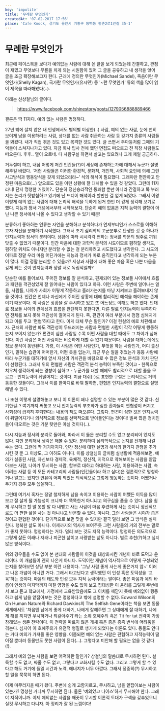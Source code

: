 ```yaml
---
key: 'impolite'
title: '무례란 무엇인가'
createdAt: '07-02-2017 17:56'
place: 'Cafe Knock, 경기도 용인시 기흥구 동백동 평촌2로1번길 35-1'
---
```

# 무례란 무엇인가

최근에 페이스북을 보다가 예의없는 사람에 대해 쓴 글을 보게 되었는데 간결하고, 관점이 재밌고 무엇보다 무릎을 치게 되는 시원함이 있어 그 글을 공유하고 내 생각을 얹어 글을 조금 확장해보고자 한다. 근래에 정의란 무엇인가(Michael Sandel), 죽음이란 무엇인가(Shelly Kagan), 국가란 무엇인가(유시민) 등 '~란 무엇인가' 류의 책을 많이 읽어 제목을 따라해봤다(..).

아래는 신상철님의 글이다.

> https://www.facebook.com/shinestory/posts/1279056888889466

결론은 딱 11자다. 예의 없는 사람은 멍청하다.

27년 밖에 살지 않은 내 인생에서도 별의별 이상한(..) 사람, 예의 없는 사람, 눈에 뻔히 보이게 남을 이용하려는 사람, 상대를 없는 사람 취급하는 사람 등 갖가지 종류의 사람들을 봐왔다. 내가 직접 겪은 것도 있고 목격한 것도 있다. 글 쓰면서 주마등처럼 그때의 기억들이 스쳐지나가고 있다. 지금 회사 입사 전에 했던 면접도 떠오르고 전 직장 사람들도 떠오른다. 후후.. 열이 오르네. 다 사람구실 하면서 살고는 있으려나 그게 제일 궁금하다.

거두절미 하고, 내심 어떻게 저런 인간들(?)이 세상에 존재하는가에 대해서 누군가 설명해주길 바랐다. '저런 사람들은 이러한 환경적, 문화적, 개인적, 사회적 요인에 의해 그런 사고방식과 행동양식을 갖게 되었으리라~' 식의 해석이 필요했다. 그래야만 편안하고 안정된 마음으로(...) 앞으로도 있을 이런 상황에 잘 대처할 수 있을 것 같았다. 그런데 11자라니! 단지 멍청한 거였어?.. 단순히 정신승리적인 통쾌함 뿐만 아니라 간결하고 똑 부러지는 논리가 뒷받침하고 있기에 난 드디어 해석이라 할만한 걸 얻게 되었다. 그래서 이왕 이렇게 예의 없는 사람에 대해 논리적 해석을 득하게 된거 한번 더 깊게 생각해 보기로 했다. 지능과 정서 개념에서부터 시작해보자. 단순히 예의 없음은 지적 능력의 결함이 아닌 나쁜 정서에서 나올 수 있다고 생각할 수 있기 때문!

분류하기 좋아하는 인류는 자연을 분해하고 분석하다가 언제부터인가 스스로를 이해하고자 자신을 분해하기 시작했다. 그래서 초기 심리학의 고군분투로 탄생한 것 중 하나가 인지능력과 정서의 분리이다. 상황에 따라 시시각각 변하는 정서를 학문의 범주로 끼워맞출 수 없었기 때문이다. 인간 마음에 대한 과학적 분석의 시도이므로 폄하할 생각도, 폄하할 위치도 아니지만 분리할 수 없는 걸 분리하려고 시도했다고 생각한다. 그 시도의 여파로 정말 우리 마음 어딘가에는 지능과 정서가 따로 움직인다고 생각하게 되는 부분이 많다. 이걸 정말 분리할 수 있을까? 세상과 사람에 대해 좋은 마음 혹은 나쁜 마음을 갖게 되는 것이 인지능력과 정말 서로 독립적일까?

단순한 예를 들어보자. 주어진 정보를 잘 분석하고, 편재되어 있는 정보들 사이에서 흐름과 패턴을 객관성있게 잘 읽어내는 사람이 있다고 하자. 이런 사람은 주변에 일어나는 일들, 사람들, 나아가 사회가 어떻게 작동하고 흘러가는지를 마냥 지켜보고 흘려보내지 않을 것이다. 인간은 언제나 자신에게 주어진 상황에 대해 합리적인 해석을 해야하는 존재이기 때문이다. 이 사람은 상황을 잘 주시하고 있고 또 어느정도 이해도 하고 있다. 반대로 정보들 사이의 관계성과 흐름을 판단하지 못한다면, 다른 말로 인지능력이 부족하다면 전체를 보지 못해 객관성이 떨어지게 된다. 즉, 편견이 여러 부분에서 점점 심해지게 되고 이를 두고 '편협'하다고 한다. 이게 대체 무슨 말인가? 이걸 현실의 예로 치환해보자. 근처의 사람만 봐도 객관성이 두드러지는 사람과 편협한 사람이 각각 어떻게 행동하는지 보이지 않는가? 편견이 심한 사람일 수록 어떤 사람을 대할 때에도 그 차이가 심해진다. 이런 사람은 어떤 사람이든 비슷하게 대할 수 없기 때문이다. 사람을 대하는데에도 정보 분석이 동반된다. 가령, 이 사람은 어떤 사람인가, 무엇을 하는 사람인가, 어디 출신인가, 말하는 습관이 어떠한가, 어떤 옷을 입는가, 최근 무슨 일을 겪었는가 등등 사람에 따라 누군가를 대하기에 앞서 자신의 가치관을 바탕으로 수 많은 정보 분석과 가치 판단이 선행된다. 그래서 위의 편협한 사람은 객관적 분석 능력이 부족한 것이고 - 한쪽으로 치우쳐 생각하게 되는 경향이 심하고 - 누군가를 대할 때에도 합리적으로 대할 줄을 모르고 - 인지능력이 뒤떨어지는 것이다. 지금 대쉬(-)로 표현한 구절은 논리적으로 거의 동등한 것들이다. 그래서 이를 한마디로 바꿔 말하면, 편협은 인지능력의 결함으로 설명해낼 수 있다.

나 또한 이렇게 설명해놓고 보니 이 이론이 꽤나 설명할 수 있는 부분이 많은 것 같다. 신기한걸..? 여기까지 써놓고 보니 인지능력의 부조화가 심한 환자들이 편협성이 커지고 사회성이 급격히 후퇴한다는 내용의 책도 떠오른다. 그렇다. 편견이 심한 것은 인지능력이 뒤떨어지거나 의식적으로 정보를 선택적으로 받아들인다는 것이다! 벌써 많은 정치인들이 떠오르는 것은 기분 탓만은 아닐 것이다(..).

다시 지능과 정서의 분리로 돌아와, 따라서 이 둘은 분리할 수도 없고 분리되어 있지도 않다. 다만 분리해서 생각은 해볼 수 있다. 분리하여 심리학적으로 논지를 전개해 나갈 수는 있다. 그런데 딱 거기까지다. 인간 정신에 대한 설명과 해석의 한가지 관점을 추가시킨 것 뿐 그 이상도, 그 이하도 아니다. 이를 상철님의 글처럼 실생활에 적용해보면, 예의가 실종된 사람, 자신보다 경제적, 육체적, 정신적, 지적으로 약해보이는 사람을 얕잡아보는 사람, 나아가 무시하는 사람, 함부로 대하고 하대하는 사람, 이용하려는 사람, 속이려는 사람 등 이 모든 카테고리의 사람들(인간들이라 하고 싶다)은 결론적으로 멍청하거나 알고는 있지만 연유야 어찌 되었든 의식적으로 그렇게 행동하는 것이다. 어쨌거나 두가지 경우 모두 씁쓸하다..

그런데 여기서 혹자는 정말 철저하게 남을 속이고 이용하는 사람이 어쨌든 이득을 많이 보고 잘 살게 될 가능성이 크니까 더 똑똑한거 아니냐고 의구심을 품을 수 있다. 남을 쉽게 무시하고 할 말 못할 말 다 내뱉고 사는 사람이 마음 후련하게 사는 것이니 정신적으로도 더 편한 삶을 사는 것 아니냐고 반문할 수 있다. 아니다. 그런 사람들은 시야가 좁은 것이고 편협한 것이다. 단기적으로 보면 맞을 수 있지만 결국 멀리 보면 그 방식은 실패한다. 행복한 삶도 아니다. 이제까지의 역사가 보여주듯 그런 사람들의 거의 전부는 말로가 좋지 못하다. 멍청하다는 거다. 멀리 보는 것도 지적 능력이다. 멍청하든 의도적으로 그렇게 살든 이래나 저래나 피곤한 삶이고 사랑받는 삶도 아니다. 별로 추천(?)하고 싶지 않은 방식이다..

위의 경우들을 수도 없이 본 선대의 사람들이 이것을 대상화시킨 개념이 바로 도덕과 윤리이다. 이 개념들이 괜히 나온게 아니다. 도덕이란 개념이 역사적으로 어떻게 구성되었는지를 찾아보면 상당 부분 이런 내용이다. '그냥 사람 좋게 사는게 좋은거지 암~' 이러고 나온 개념이 아니란 거다. 그래서 타고난다고 생각했던 이 인성 혹은 도덕성을 '교육'하는 것이다. 마음의 태도와 인성 모두 지적 능력이라는 말이다. 좋은 마음과 예의 바름이 인생의 마지막까지 미칠 영향을 수도 없이 보고 집대성한 이 윤리를 그렇게 주변에서 보고 듣고 학교에서, 가정에서 교육받았음에도 그 이치를 깨닫지 못해 예의없이 행동하고 쉽게 남을 얕잡아보는 것은 멍청하다고 밖에 설명할 수 없다. Edward Wilson의 On Human Nature와 Richard Dawkins의 The Selfish Gene이라는 책을 보면 동물 세계에서도 '처음엔 남에게 좋게 대하기, 나에게 잘해주면 그 상대에게 잘 대하기, 나에게 해를 끼치면 무시하거나 되갚아주기'라는 소위 호혜주의 혹은 Tit for tat 전략이 가장 장래있는 생존 전략이다. 이 전략을 따르지 않은 개체 혹은 종은 종족 번식에 어려움을 겪는다. 심지어 이 호혜주의가 유전적 형질로 생기게 되었다는 이론도 있다. 동물도 안다는 거다 예의가 가져올 좋은 영향을. 이쯤되면 예의 없는 사람은 편협하고 지적능력이 떨어질 뿐더러 동물만도 못한 사람이 된다(...). 그렇다고 미안해 할 필요는 없을 것 같다(!).

그래서 예의 없는 사람을 보면 어떡하란 말인가? 상철님의 말씀대로 무시하면 된다. 설득할 수도 없고, 싸울 수도 없고, 그렇다고 교화시킬 수도 없다. 그리고 그렇게 할 수 있다고 해도 거기에 들일 시간과 노력, 에너지가 너무 아깝다. 그래서 정중히(?) 무시하고 할 일을 묵묵히 하면 된다.

이제 마무리지을 때가 왔다. 주변에 쉽게 고함지르고, 무시하고, 남을 얕잡아보는 사람이 있는가? 멍청한 거니까 무시하면 된다. 물론 '예의있고 나이스'하게 무시해야 한다. 그래야 지적이니까. 이제 예의없는 사람을 깨끗이 무시할 이론적 토대가 구색을 갖추었으니 실컷 무시하고 다니자. 아 정리가 잘 된 느낌이다!
